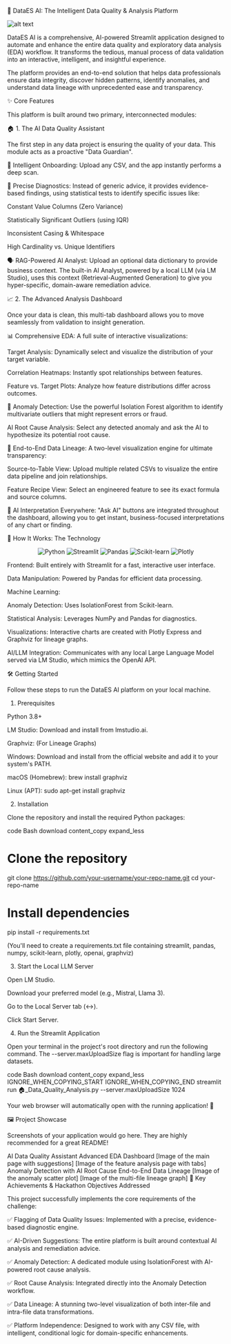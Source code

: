🤖 DataES AI: The Intelligent Data Quality & Analysis Platform

![alt text](https://static.streamlit.io/badges/streamlit_badge_black_white.svg)
<!-- Replace with your deployment link -->

DataES AI is a comprehensive, AI-powered Streamlit application designed to automate and enhance the entire data quality and exploratory data analysis (EDA) workflow. It transforms the tedious, manual process of data validation into an interactive, intelligent, and insightful experience.

The platform provides an end-to-end solution that helps data professionals ensure data integrity, discover hidden patterns, identify anomalies, and understand data lineage with unprecedented ease and transparency.

✨ Core Features

This platform is built around two primary, interconnected modules:

🏠 1. The AI Data Quality Assistant

The first step in any data project is ensuring the quality of your data. This module acts as a proactive "Data Guardian".

🧠 Intelligent Onboarding: Upload any CSV, and the app instantly performs a deep scan.

🎯 Precise Diagnostics: Instead of generic advice, it provides evidence-based findings, using statistical tests to identify specific issues like:

Constant Value Columns (Zero Variance)

Statistically Significant Outliers (using IQR)

Inconsistent Casing & Whitespace

High Cardinality vs. Unique Identifiers

🗣️ RAG-Powered AI Analyst: Upload an optional data dictionary to provide business context. The built-in AI Analyst, powered by a local LLM (via LM Studio), uses this context (Retrieval-Augmented Generation) to give you hyper-specific, domain-aware remediation advice.

📈 2. The Advanced Analysis Dashboard

Once your data is clean, this multi-tab dashboard allows you to move seamlessly from validation to insight generation.

📊 Comprehensive EDA: A full suite of interactive visualizations:

Target Analysis: Dynamically select and visualize the distribution of your target variable.

Correlation Heatmaps: Instantly spot relationships between features.

Feature vs. Target Plots: Analyze how feature distributions differ across outcomes.

🔬 Anomaly Detection: Use the powerful Isolation Forest algorithm to identify multivariate outliers that might represent errors or fraud.

AI Root Cause Analysis: Select any detected anomaly and ask the AI to hypothesize its potential root cause.

🔗 End-to-End Data Lineage: A two-level visualization engine for ultimate transparency:

Source-to-Table View: Upload multiple related CSVs to visualize the entire data pipeline and join relationships.

Feature Recipe View: Select an engineered feature to see its exact formula and source columns.

🤖 AI Interpretation Everywhere: "Ask AI" buttons are integrated throughout the dashboard, allowing you to get instant, business-focused interpretations of any chart or finding.

🚀 How It Works: The Technology
<p align="center">
<img src="https://img.shields.io/badge/Python-3776AB?style=for-the-badge&logo=python&logoColor=white" alt="Python"/>
<img src="https://img.shields.io/badge/Streamlit-FF4B4B?style=for-the-badge&logo=streamlit&logoColor=white" alt="Streamlit"/>
<img src="https://img.shields.io/badge/Pandas-150458?style=for-the-badge&logo=pandas&logoColor=white" alt="Pandas"/>
<img src="https://img.shields.io/badge/scikit--learn-F7931E?style=for-the-badge&logo=scikit-learn&logoColor=white" alt="Scikit-learn"/>
<img src="https://img.shields.io/badge/Plotly-3F4F75?style=for-the-badge&logo=plotly&logoColor=white" alt="Plotly"/>
</p>


Frontend: Built entirely with Streamlit for a fast, interactive user interface.

Data Manipulation: Powered by Pandas for efficient data processing.

Machine Learning:

Anomaly Detection: Uses IsolationForest from Scikit-learn.

Statistical Analysis: Leverages NumPy and Pandas for diagnostics.

Visualizations: Interactive charts are created with Plotly Express and Graphviz for lineage graphs.

AI/LLM Integration: Communicates with any local Large Language Model served via LM Studio, which mimics the OpenAI API.

🛠️ Getting Started

Follow these steps to run the DataES AI platform on your local machine.

1. Prerequisites

Python 3.8+

LM Studio: Download and install from lmstudio.ai.

Graphviz: (For Lineage Graphs)

Windows: Download and install from the official website and add it to your system's PATH.

macOS (Homebrew): brew install graphviz

Linux (APT): sudo apt-get install graphviz

2. Installation

Clone the repository and install the required Python packages:

code
Bash
download
content_copy
expand_less

# Clone the repository
git clone https://github.com/your-username/your-repo-name.git
cd your-repo-name

# Install dependencies
pip install -r requirements.txt

(You'll need to create a requirements.txt file containing streamlit, pandas, numpy, scikit-learn, plotly, openai, graphviz)

3. Start the Local LLM Server

Open LM Studio.

Download your preferred model (e.g., Mistral, Llama 3).

Go to the Local Server tab (<->).

Click Start Server.

4. Run the Streamlit Application

Open your terminal in the project's root directory and run the following command. The --server.maxUploadSize flag is important for handling large datasets.

code
Bash
download
content_copy
expand_less
IGNORE_WHEN_COPYING_START
IGNORE_WHEN_COPYING_END
streamlit run 🏠_Data_Quality_Analysis.py --server.maxUploadSize 1024

Your web browser will automatically open with the running application! 🎉

🖼️ Project Showcase

Screenshots of your application would go here. They are highly recommended for a great README!

AI Data Quality Assistant	Advanced EDA Dashboard
[Image of the main page with suggestions]	[Image of the feature analysis page with tabs]
Anomaly Detection with AI Root Cause	End-to-End Data Lineage
[Image of the anomaly scatter plot]	[Image of the multi-file lineage graph]
🌟 Key Achievements & Hackathon Objectives Addressed

This project successfully implements the core requirements of the challenge:

✅ Flagging of Data Quality Issues: Implemented with a precise, evidence-based diagnostic engine.

✅ AI-Driven Suggestions: The entire platform is built around contextual AI analysis and remediation advice.

✅ Anomaly Detection: A dedicated module using IsolationForest with AI-powered root cause analysis.

✅ Root Cause Analysis: Integrated directly into the Anomaly Detection workflow.

✅ Data Lineage: A stunning two-level visualization of both inter-file and intra-file data transformations.

✅ Platform Independence: Designed to work with any CSV file, with intelligent, conditional logic for domain-specific enhancements.